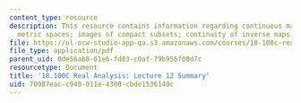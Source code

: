 ```yaml
---
content_type: resource
description: This resource contains information regarding continuous maps between
  metric spaces; images of compact subsets; continuity of inverse maps.
file: https://ol-ocw-studio-app-qa.s3.amazonaws.com/courses/18-100c-real-analysis-fall-2012/70987eacc948011e4300cbde1536149c_MIT18_100CF12_l12sum.pdf
file_type: application/pdf
parent_uid: 0de56ab8-61e6-fd83-c0af-79b956f08d7c
resourcetype: Document
title: '18.100C Real Analysis: Lecture 12 Summary'
uid: 70987eac-c948-011e-4300-cbde1536149c
---
```


